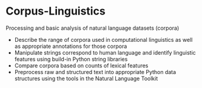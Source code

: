 # Corpus-Linguistics
Processing and basic analysis of natural language datasets (corpora)


- Describe the range of corpora used in computational linguistics as well as appropriate annotations for those corpora
- Manipulate strings correspond to human language and identify linguistic features using build-in Python string libraries
- Compare corpora based on counts of lexical features
- Preprocess raw and structured text into appropriate Python data structures using the tools in the Natural Language Toolkit
